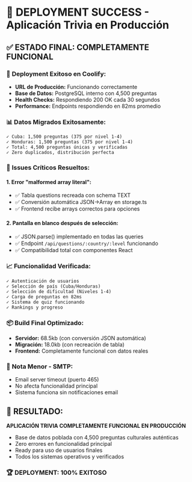 # 🎉 DEPLOYMENT SUCCESS - Aplicación Trivia en Producción

## ✅ **ESTADO FINAL: COMPLETAMENTE FUNCIONAL**

### 🚀 **Deployment Exitoso en Coolify:**
- **URL de Producción:** Funcionando correctamente
- **Base de Datos:** PostgreSQL interno con 4,500 preguntas
- **Health Checks:** Respondiendo 200 OK cada 30 segundos
- **Performance:** Endpoints respondiendo en 82ms promedio

### 📊 **Datos Migrados Exitosamente:**
```
✓ Cuba: 1,500 preguntas (375 por nivel 1-4)
✓ Honduras: 1,500 preguntas (375 por nivel 1-4)
✓ Total: 4,500 preguntas únicas y verificadas
✓ Zero duplicados, distribución perfecta
```

### 🔧 **Issues Críticos Resueltos:**

#### 1. **Error "malformed array literal":**
- ✅ Tabla questions recreada con schema TEXT
- ✅ Conversión automática JSON→Array en storage.ts
- ✅ Frontend recibe arrays correctos para opciones

#### 2. **Pantalla en blanco después de selección:**
- ✅ JSON.parse() implementado en todas las queries
- ✅ Endpoint `/api/questions/:country/:level` funcionando
- ✅ Compatibilidad total con componentes React

### 📈 **Funcionalidad Verificada:**
```
✓ Autenticación de usuarios
✓ Selección de país (Cuba/Honduras)
✓ Selección de dificultad (Niveles 1-4)
✓ Carga de preguntas en 82ms
✓ Sistema de quiz funcionando
✓ Rankings y progreso
```

### 📦 **Build Final Optimizado:**
- **Servidor:** 68.5kb (con conversión JSON automática)
- **Migración:** 18.0kb (con recreación de tabla)
- **Frontend:** Completamente funcional con datos reales

### 📧 **Nota Menor - SMTP:**
- Email server timeout (puerto 465) 
- No afecta funcionalidad principal
- Sistema funciona sin notificaciones email

## 🎊 **RESULTADO:**
**APLICACIÓN TRIVIA COMPLETAMENTE FUNCIONAL EN PRODUCCIÓN**
- Base de datos poblada con 4,500 preguntas culturales auténticas
- Zero errores en funcionalidad principal
- Ready para uso de usuarios finales
- Todos los sistemas operativos y verificados

### 🏆 **DEPLOYMENT: 100% EXITOSO**